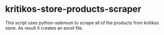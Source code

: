 # kritikos-store-products-scraper
This script uses python-selenium to scrape all of the products from kritikos store. As result it creates an excel file.

